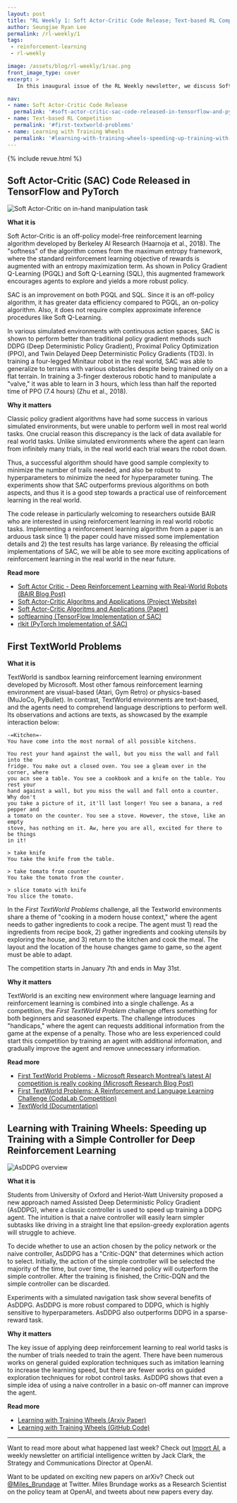 ```yaml
---
layout: post
title: "RL Weekly 1: Soft Actor-Critic Code Release; Text-based RL Competition; Learning with Training Wheels"
author: Seungjae Ryan Lee
permalink: /rl-weekly/1
tags:
 - reinforcement-learning
 - rl-weekly

image: /assets/blog/rl-weekly/1/sac.png
front_image_type: cover
excerpt: >
   In this inaugural issue of the RL Weekly newsletter, we discuss Soft Actor-Critic (SAC) from BAIR, the new TextWorld competition by Microsoft Research, and AsDDPG from University of Oxford and Heriot-Watt University.

nav:
- name: Soft Actor-Critic Code Release
  permalink: '#soft-actor-critic-sac-code-released-in-tensorflow-and-pytorch'
- name: Text-based RL Competition
  permalink: '#first-textworld-problems'
- name: Learning with Training Wheels
  permalink: '#learning-with-training-wheels-speeding-up-training-with-a-simple-controller-for-deep-reinforcement-learning'
---
```


{% include revue.html %}

## Soft Actor-Critic (SAC) Code Released in TensorFlow and PyTorch

<div class="w50" style="margin: 0 auto;">
  <img src="{{ absolute_url }}/assets/blog/rl-weekly/1/sac.png" alt="Soft Actor-Critic on in-hand manipulation task">
</div>

**What it is**

Soft Actor-Critic is an off-policy model-free reinforcement learning algorithm developed by Berkeley AI Research (Haarnoja et al., 2018). The "softness" of the algorithm comes from the maximum entropy framework, where the standard reinforcement learning objective of rewards is augmented with an entropy maximization term. As shown in Policy Gradient Q-Learning (PGQL) and Soft Q-Learning (SQL), this augmented framework encourages agents to explore and yields a more robust policy.

SAC is an improvement on both PGQL and SQL. Since it is an off-policy algorithm, it has greater data efficiency compared to PGQL, an on-policy algorithm. Also, it does not require complex approximate inference procedures like Soft Q-Learning.

In various simulated environments with continuous action spaces, SAC is shown to perform better than traditional policy gradient methods such DDPG (Deep Deterministic Policy Gradient), Proximal Policy Optimization (PPO), and Twin Delayed Deep Deterministic Policy Gradients (TD3). In training a four-legged Minitaur robot in the real world, SAC was able to generalize to terrains with various obstacles despite being trained only on a flat terrain. In training a 3-finger dexterous robotic hand to manipulate a "valve," it was able to learn in 3 hours, which less than half the reported time of PPO (7.4 hours) (Zhu et al., 2018).

**Why it matters**

Classic policy gradient algorithms have had some success in various simulated environments, but were unable to perform well in most real world tasks. One crucial reason this discrepancy is the lack of data available for real world tasks. Unlike simulated environments where the agent can learn from infinitely many trials, in the real world each trial wears the robot down.

Thus, a successful algorithm should have good sample complexity to minimize the number of trails needed, and also be robust to hyperparameters to minimize the need for hyperparameter tuning. The experiments show that SAC outperforms previous algorithms on both aspects, and thus it is a good step towards a practical use of reinforcement learning in the real world.

The code release in particularly welcoming to researchers outside BAIR who are interested in using reinforcement learning in real world robotic tasks. Implementing a reinforcement learning algorithm from a paper is an arduous task since 1) the paper could have missed some implementation details and 2) the test results has large variance. By releasing the official implementations of SAC, we will be able to see more exciting applications of reinforcement learning in the real world in the near future.

**Read more**

- [Soft Actor Critic - Deep Reinforcement Learning with Real-World Robots (BAIR Blog Post)](https://bair.berkeley.edu/blog/2018/12/14/sac/)
- [Soft Actor-Critic Algoritms and Applications (Project Website)](https://sites.google.com/view/sac-and-applications)
- [Soft Actor-Critic Algoritms and Applications (Paper)](https://drive.google.com/file/d/1J8gZXJN0RqH-TkTh4UEikYSy8AqPTy9x/view)
- [softlearning (TensorFlow Implementation of SAC)](https://github.com/rail-berkeley/softlearning)
- [rlkit (PyTorch Implementation of SAC)](https://github.com/vitchyr/rlkit)



## First TextWorld Problems

**What it is**

TextWorld is sandbox learning reinforcement learning environment developed by Microsoft. Most other famous reinforcement learning environment are visual-based (Atari, Gym Retro) or physics-based (MuJoCo, PyBullet). In contrast, TextWorld environments are text-based, and the agents need to comprehend language descriptions to perform well. Its observations and actions are texts, as showcased by the example interaction below:

```
-=Kitchen=-
You have come into the most normal of all possible kitchens.

You rest your hand against the wall, but you miss the wall and fall into the
fridge. You make out a closed oven. You see a gleam over in the corner, where
you acn see a table. You see a cookbook and a knife on the table. You rest your
hand against a wall, but you miss the wall and fall onto a counter. Why don't
you take a picture of it, it'll last longer! You see a banana, a red pepper and
a tomato on the counter. You see a stove. However, the stove, like an empty
stove, has nothing on it. Aw, here you are all, excited for there to be things
in it!

> take knife
You take the knife from the table.

> take tomato from counter
You take the tomato from the counter.

> slice tomato with knife
You slice the tomato.
```

In the *First TextWorld Problems* challenge, all the Textworld environments share a theme of "cooking in a modern house context," where the agent needs to gather ingredients to cook a recipe. The agent must 1) read the ingredients from recipe book, 2) gather ingredients and cooking utensils by exploring the house, and 3) return to the kitchen and cook the meal. The layout and the location of the house changes game to game, so the agent must be able to adapt.

The competition starts in January 7th and ends in May 31st. 

**Why it matters**

TextWorld is an exciting new environment where language learning and reinforcement learning is combined into a single challenge. As a competition, the *First TextWorld Problem* challenge offers something for both beginners and seasoned experts. The challenge introduces "handicaps," where the agent can requests additional information from the game at the expense of a penalty. Those who are less experienced could start this competition by training an agent with additional information, and gradually improve the agent and remove unnecessary information.

**Read more**

- [First TextWorld Problems - Microsoft Research Montreal’s latest AI competition is really cooking (Microsoft Research Blog Post)](https://www.microsoft.com/en-us/research/blog/first-textworld-problems-microsoft-research-montreals-latest-ai-competition-is-really-cooking/)
- [First TextWorld Problems: A Reinforcement and Language Learning Challenge (CodaLab Competition)](https://competitions.codalab.org/competitions/20865)
- [TextWorld (Documentation)](https://textworld.readthedocs.io/en/latest/)

## Learning with Training Wheels: Speeding up Training with a Simple Controller for Deep Reinforcement Learning

<div class="w50" style="margin: 0 auto;">
  <img src="{{ absolute_url }}/assets/blog/rl-weekly/1/asddpg.png" alt="AsDDPG overview">
</div>

**What it is**

Students from University of Oxford and Heriot-Watt University proposed a new approach named Assisted Deep Deterministic Policy Gradient (AsDDPG), where a classic controller is used to speed up training a DDPG agent. The intuition is that a naive controller will easily learn simpler subtasks like driving in a straight line that epsilon-greedy exploration agents will struggle to achieve.

To decide whether to use an action chosen by the policy network or the naive controller, AsDDPG has a "Critic-DQN" that determines which action to select. Initially, the action of the simple controller will be selected the majority of the time, but over time, the learned policy will outperform the simple controller. After the training is finished, the Critic-DQN and the simple controller can be discarded.

Experiments with a simulated navigation task show several benefits of AsDDPG. AsDDPG is more robust compared to DDPG, which is highly sensitive to hyperparameters. AsDDPG also outperforms DDPG in a sparse-reward task.

**Why it matters**

The key issue of applying deep reinforcement learning to real world tasks is the number of trials needed to train the agent. There have been numerous works on general guided exploration techniques such as imitation learning to increase the learning speed, but there are fewer works on guided exploration techniques for robot control tasks. AsDDPG shows that even a simple idea of using a naive controller in a basic on-off manner can improve the agent.

**Read more**

- [Learning with Training Wheels (Arxiv Paper)](https://arxiv.org/abs/1812.05027)
- [Learning with Training Wheels (GitHub Code)](https://github.com/xie9187/AsDDPG)

---

Want to read more about what happened last week? Check out [Import AI](https://jack-clark.net/), a weekly newsletter on artificial intelligence written by Jack Clark, the Strategy and Communications Director at OpenAI.

Want to be updated on exciting new papers on arXiv? Check out [@Miles_Brundage](https://twitter.com/Miles_Brundage) at Twitter. Miles Brundage works as a Research Scientist on the policy team at OpenAI, and tweets about new papers every day.
